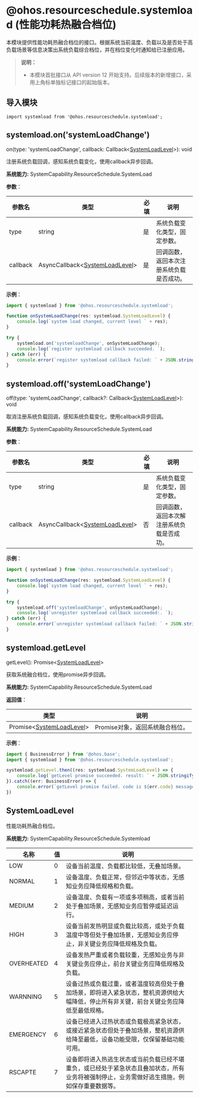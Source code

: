 # @ohos.resourceschedule.systemload (性能功耗热融合档位)

本模块提供性能功耗热融合档位的接口。根据系统当前温度、负载以及是否处于高负载场景等信息决策出系统负载综合档位，并在档位变化时通知给已注册应用。

> **说明：**
>
> - 本模块首批接口从 API version 12 开始支持。后续版本的新增接口，采用上角标单独标记接口的起始版本。

## 导入模块

```
import systemload from '@ohos.resourceschedule.systemload';
```

## systemload.on('systemLoadChange')

on(type: 'systemLoadChange', callback: Callback<[SystemLoadLevel](#systemloadlevel)>): void

注册系统负载回调，感知系统负载变化，使用callback异步回调。

**系统能力:** SystemCapability.ResourceSchedule.SystemLoad

**参数**：

| 参数名       | 类型                          | 必填   | 说明                                       |
| --------- | --------------------------- | ---- | ---------------------------------------- |
| type | string                      | 是    | 系统负载变化类型，固定参数。                               |
| callback  | AsyncCallback&lt;[SystemLoadLevel](#systemloadlevel)&gt; | 是    | 回调函数，返回本次注册系统负载是否成功。 |

**示例**：

```ts
import { systemload } from '@ohos.resourceschedule.systemload';

function onSystemLoadChange(res: systemload.SystemLoadLevel) {
    console.log(`system load changed, current level ` + res);
}

try {
    systemload.on('systemloadChange', onSystemLoadChange);
    console.log(`register systemload callback succeeded. `);
} catch (err) {
    console.error(`register systemload callback failed: ` + JSON.stringify(err));
}
```

## systemload.off('systemLoadChange')

off(type: 'systemLoadChange', callback?: Callback<[SystemLoadLevel](#systemloadlevel)>): void

取消注册系统负载回调，感知系统负载变化，使用callback异步回调。

**系统能力:** SystemCapability.ResourceSchedule.SystemLoad

**参数**：

| 参数名       | 类型                          | 必填   | 说明                                       |
| --------- | --------------------------- | ---- | ---------------------------------------- |
| type | string                      | 是    | 系统负载变化类型，固定参数。                               |
| callback  | AsyncCallback&lt;[SystemLoadLevel](#systemloadlevel)&gt; | 否    | 回调函数，返回本次解注册系统负载是否成功。 |

**示例**：

```ts
import { systemload } from '@ohos.resourceschedule.systemload';

function onSystemLoadChange(res: systemload.SystemLoadLevel) {
    console.log(`system load changed, current level ` + res);
}

try {
    systemload.off('systemloadChange', onSystemLoadChange);
    console.log(`unregister systemload callback succeeded:. `);
} catch (err) {
    console.error(`unregister systemload callback failed: ` + JSON.stringify(err));
}
```

## systemload.getLevel

getLevel(): Promise&lt;[SystemLoadLevel](#systemloadlevel)&gt;

获取系统融合档位，使用promise异步回调。

**系统能力:** SystemCapability.ResourceSchedule.SystemLoad

**返回值**：

| 类型                    | 说明                                       |
| --------------------- | ---------------------------------------- |
| Promise&lt;[SystemLoadLevel](#systemloadlevel)&gt; | Promise对象，返回系统融合档位。 |

**示例**：

```ts
import { BusinessError } from '@ohos.base';
import { systemload } from '@ohos.resourceschedule.systemload';

systemload.getLevel.then((res: systemload.SystemLoadLevel) => {
    console.log(`getLevel promise succeeded. result: ` + JSON.stringify(res));
}).catch((err: BusinessError) => {
    console.error(`getLevel promise failed. code is ${err.code} message is ${err.message}`);
})
```

## SystemLoadLevel

性能功耗热融合档位。

**系统能力:** SystemCapability.ResourceSchedule.Systemload

| 名称                     | 值  | 说明                    |
| ----------------------- | ---- | --------------------- |
| LOW          | 0    | 设备当前温度、负载都比较低，无叠加场景。                  |
| NORMAL       | 1    | 设备温度、负载正常，但邻近中等状态，无感知业务应降低规格和负载。                  |
| MEDIUM       | 2    | 设备温度、负载有一项或多项稍高，或者当前处于叠加场景，无感知业务应暂停或延迟运行。                    |
| HIGH         | 3    | 设备当前发热明显或负载比较高，或处于负载温度中等但处于叠加场景，无感知业务应停止，非关键业务应降低规格及负载。                  |
| OVERHEATED   | 4    | 设备发热严重或者负载较重，无感知业务与非关键业务应停止，前台关键业务应降低规格及负载。                  |
| WARNNING     | 5    | 设备过热或负载过重，或者温度较高但处于叠加场景，即将进入紧急状态，整机资源供给大幅降低，停止所有非关键，前台关键业务应降低至最低规格。                 |
| EMERGENCY    | 6    | 设备已经进入过热状态或负载极高紧急状态，或接近紧急状态但处于叠加场景，整机资源供给降至最低，设备功能受限，仅保留基础功能可用。        |
| RSCAPTE      | 7    | 设备即将进入热逃生状态或当前负载已经不堪重负，或已经处于紧急状态且叠加状态，所有业务将被强制停止，业务需做好逃生措施，例如保存重要数据等。        |